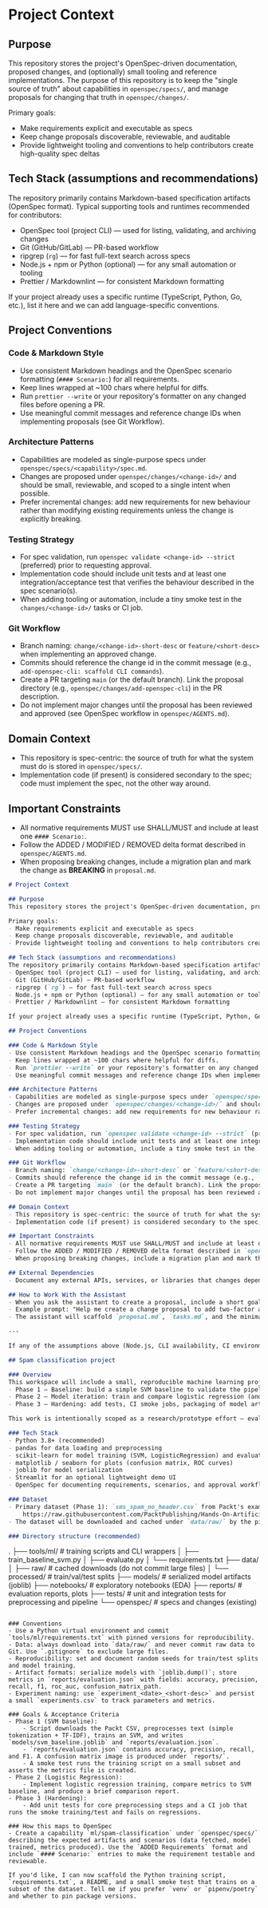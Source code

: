 # Project Context

## Purpose
This repository stores the project's OpenSpec-driven documentation, proposed changes, and (optionally) small tooling and reference implementations. The purpose of this repository is to keep the "single source of truth" about capabilities in `openspec/specs/`, and manage proposals for changing that truth in `openspec/changes/`.

Primary goals:
- Make requirements explicit and executable as specs
- Keep change proposals discoverable, reviewable, and auditable
- Provide lightweight tooling and conventions to help contributors create high-quality spec deltas

## Tech Stack (assumptions and recommendations)
The repository primarily contains Markdown-based specification artifacts (OpenSpec format). Typical supporting tools and runtimes recommended for contributors:
- OpenSpec tool (project CLI) — used for listing, validating, and archiving changes
- Git (GitHub/GitLab) — PR-based workflow
- ripgrep (`rg`) — for fast full-text search across specs
- Node.js + npm or Python (optional) — for any small automation or tooling
- Prettier / Markdownlint — for consistent Markdown formatting

If your project already uses a specific runtime (TypeScript, Python, Go, etc.), list it here and we can add language-specific conventions.

## Project Conventions

### Code & Markdown Style
- Use consistent Markdown headings and the OpenSpec scenario formatting (`#### Scenario:`) for all requirements.
- Keep lines wrapped at ~100 chars where helpful for diffs.
- Run `prettier --write` or your repository's formatter on any changed files before opening a PR.
- Use meaningful commit messages and reference change IDs when implementing proposals (see Git Workflow).

### Architecture Patterns
- Capabilities are modeled as single-purpose specs under `openspec/specs/<capability>/spec.md`.
- Changes are proposed under `openspec/changes/<change-id>/` and should be small, reviewable, and scoped to a single intent when possible.
- Prefer incremental changes: add new requirements for new behaviour rather than modifying existing requirements unless the change is explicitly breaking.

### Testing Strategy
- For spec validation, run `openspec validate <change-id> --strict` (preferred) prior to requesting approval.
- Implementation code should include unit tests and at least one integration/acceptance test that verifies the behaviour described in the spec scenario(s).
- When adding tooling or automation, include a tiny smoke test in the `changes/<change-id>/` tasks or CI job.

### Git Workflow
- Branch naming: `change/<change-id>-short-desc` or `feature/<short-desc>` when implementing an approved change.
- Commits should reference the change id in the commit message (e.g., `add-openspec-cli: scaffold CLI commands`).
- Create a PR targeting `main` (or the default branch). Link the proposal directory (e.g., `openspec/changes/add-openspec-cli`) in the PR description.
- Do not implement major changes until the proposal has been reviewed and approved (see OpenSpec workflow in `openspec/AGENTS.md`).

## Domain Context
- This repository is spec-centric: the source of truth for what the system must do is stored in `openspec/specs/`.
- Implementation code (if present) is considered secondary to the spec; code must implement the spec, not the other way around.

## Important Constraints
- All normative requirements MUST use SHALL/MUST and include at least one `#### Scenario:`.
- Follow the ADDED / MODIFIED / REMOVED delta format described in `openspec/AGENTS.md`.
- When proposing breaking changes, include a migration plan and mark the change as **BREAKING** in `proposal.md`.

```markdown
# Project Context

## Purpose
This repository stores the project's OpenSpec-driven documentation, proposed changes, and (optionally) small tooling and reference implementations. The purpose of this repository is to keep the "single source of truth" about capabilities in `openspec/specs/`, and manage proposals for changing that truth in `openspec/changes/`.

Primary goals:
- Make requirements explicit and executable as specs
- Keep change proposals discoverable, reviewable, and auditable
- Provide lightweight tooling and conventions to help contributors create high-quality spec deltas

## Tech Stack (assumptions and recommendations)
The repository primarily contains Markdown-based specification artifacts (OpenSpec format). Typical supporting tools and runtimes recommended for contributors:
- OpenSpec tool (project CLI) — used for listing, validating, and archiving changes
- Git (GitHub/GitLab) — PR-based workflow
- ripgrep (`rg`) — for fast full-text search across specs
- Node.js + npm or Python (optional) — for any small automation or tooling
- Prettier / Markdownlint — for consistent Markdown formatting

If your project already uses a specific runtime (TypeScript, Python, Go, etc.), list it here and we can add language-specific conventions.

## Project Conventions

### Code & Markdown Style
- Use consistent Markdown headings and the OpenSpec scenario formatting (`#### Scenario:`) for all requirements.
- Keep lines wrapped at ~100 chars where helpful for diffs.
- Run `prettier --write` or your repository's formatter on any changed files before opening a PR.
- Use meaningful commit messages and reference change IDs when implementing proposals (see Git Workflow).

### Architecture Patterns
- Capabilities are modeled as single-purpose specs under `openspec/specs/<capability>/spec.md`.
- Changes are proposed under `openspec/changes/<change-id>/` and should be small, reviewable, and scoped to a single intent when possible.
- Prefer incremental changes: add new requirements for new behaviour rather than modifying existing requirements unless the change is explicitly breaking.

### Testing Strategy
- For spec validation, run `openspec validate <change-id> --strict` (preferred) prior to requesting approval.
- Implementation code should include unit tests and at least one integration/acceptance test that verifies the behaviour described in the spec scenario(s).
- When adding tooling or automation, include a tiny smoke test in the `changes/<change-id>/` tasks or CI job.

### Git Workflow
- Branch naming: `change/<change-id>-short-desc` or `feature/<short-desc>` when implementing an approved change.
- Commits should reference the change id in the commit message (e.g., `add-openspec-cli: scaffold CLI commands`).
- Create a PR targeting `main` (or the default branch). Link the proposal directory (e.g., `openspec/changes/add-openspec-cli`) in the PR description.
- Do not implement major changes until the proposal has been reviewed and approved (see OpenSpec workflow in `openspec/AGENTS.md`).

## Domain Context
- This repository is spec-centric: the source of truth for what the system must do is stored in `openspec/specs/`.
- Implementation code (if present) is considered secondary to the spec; code must implement the spec, not the other way around.

## Important Constraints
- All normative requirements MUST use SHALL/MUST and include at least one `#### Scenario:`.
- Follow the ADDED / MODIFIED / REMOVED delta format described in `openspec/AGENTS.md`.
- When proposing breaking changes, include a migration plan and mark the change as **BREAKING** in `proposal.md`.

## External Dependencies
- Document any external APIs, services, or libraries that changes depend on inside the proposal and `design.md` (if required).

## How to Work With the Assistant
- When you ask the assistant to create a proposal, include a short goal, the target capability (if known), and whether the change is breaking.
- Example prompt: "Help me create a change proposal to add two-factor auth for the `auth` capability; change-id suggestion: `add-two-factor-auth`."
- The assistant will scaffold `proposal.md`, `tasks.md`, and the minimal spec deltas. It will also run local checks where possible.

---

If any of the assumptions above (Node.js, CLI availability, CI environment) are incorrect for this project, tell me what the real stack is and I will update this file accordingly.

## Spam classification project

### Overview
This workspace will include a small, reproducible machine learning project to classify spam vs. ham (non-spam) messages. The project follows a phased approach:
- Phase 1 — Baseline: build a simple SVM baseline to validate the pipeline and data ingestion.
- Phase 2 — Model iteration: train and compare logistic regression (and other models), run hyperparameter tuning, and produce comparison reports.
- Phase 3 — Hardening: add tests, CI smoke jobs, packaging of model artifacts, and optional Streamlit demo for quick inspection.

This work is intentionally scoped as a research/prototype effort — evaluation and metrics must inform any production decisions.

### Tech Stack
- Python 3.8+ (recommended)
- pandas for data loading and preprocessing
- scikit-learn for model training (SVM, LogisticRegression) and evaluation
- matplotlib / seaborn for plots (confusion matrix, ROC curves)
- joblib for model serialization
- Streamlit for an optional lightweight demo UI
- OpenSpec for documenting requirements, scenarios, and approval workflow

### Dataset
- Primary dataset (Phase 1): `sms_spam_no_header.csv` from Packt's example repo:
	https://raw.githubusercontent.com/PacktPublishing/Hands-On-Artificial-Intelligence-for-Cybersecurity/refs/heads/master/Chapter03/datasets/sms_spam_no_header.csv
- The dataset will be downloaded and cached under `data/raw/` by the pipeline. Include a citation and a simple sanity-check step that validates row counts and non-empty text fields before training.

### Directory structure (recommended)
```
.
├── tools/ml/                      # training scripts and CLI wrappers
│   ├── train_baseline_svm.py
│   ├── evaluate.py
│   └── requirements.txt
├── data/
│   ├── raw/                       # cached downloads (do not commit large files)
│   └── processed/                 # train/val/test splits
├── models/                        # serialized model artifacts (joblib)
├── notebooks/                     # exploratory notebooks (EDA)
├── reports/                       # evaluation reports, plots
├── tests/                         # unit and integration tests for preprocessing and pipeline
└── openspec/                      # specs and changes (existing)
```

### Conventions
- Use a Python virtual environment and commit `tools/ml/requirements.txt` with pinned versions for reproducibility.
- Data: always download into `data/raw/` and never commit raw data to Git. Use `.gitignore` to exclude large files.
- Reproducibility: set and document random seeds for train/test splits and model training.
- Artifact formats: serialize models with `joblib.dump()`; store metrics in `reports/evaluation.json` with fields: accuracy, precision, recall, f1, roc_auc, confusion_matrix_path.
- Experiment naming: use `experiment_<date>_<short-desc>` and persist a small `experiments.csv` to track parameters and metrics.

### Goals & Acceptance Criteria
- Phase 1 (SVM baseline):
	- Script downloads the Packt CSV, preprocesses text (simple tokenization + TF-IDF), trains an SVM, and writes `models/svm_baseline.joblib` and `reports/evaluation.json`.
	- `reports/evaluation.json` contains accuracy, precision, recall, and F1. A confusion matrix image is produced under `reports/`.
	- A smoke test runs the training script on a small subset and asserts the metrics file is created.
- Phase 2 (Logistic Regression):
	- Implement logistic regression training, compare metrics to SVM baseline, and produce a brief comparison report.
- Phase 3 (Hardening):
	- Add unit tests for core preprocessing steps and a CI job that runs the smoke training/test and fails on regressions.

### How this maps to OpenSpec
- Create a capability `ml/spam-classification` under `openspec/specs/` describing the expected artifacts and scenarios (data fetched, model trained, metrics produced). Use the `ADDED Requirements` format and include `#### Scenario:` entries to make the requirement testable and reviewable.

If you'd like, I can now scaffold the Python training script, `requirements.txt`, a README, and a small smoke test that trains on a subset of the dataset. Tell me if you prefer `venv` or `pipenv/poetry` and whether to pin package versions.

```
